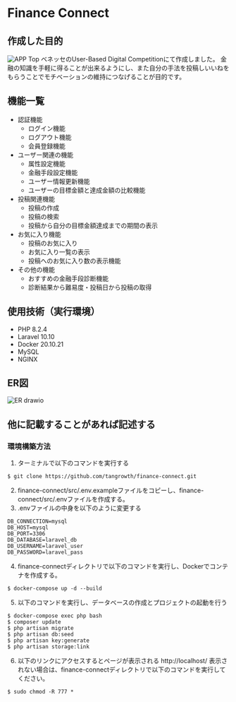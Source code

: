 # Finance Connect


## 作成した目的
![APP Top](https://github.com/tangrowth/finance-connect/assets/101622404/fdb4fc23-e4d0-43ba-afd1-b9d4dfb3683c)
ベネッセのUser-Based Digital Competitionにて作成しました。
金融の知識を手軽に得ることが出来るようにし、また自分の手法を投稿しいいねをもらうことでモチベーションの維持につなげることが目的です。
## 機能一覧
- 認証機能
  - ログイン機能
  - ログアウト機能
  - 会員登録機能
- ユーザー関連の機能
  - 属性設定機能
  - 金融手段設定機能
  - ユーザー情報更新機能
  - ユーザーの目標金額と達成金額の比較機能
- 投稿関連機能
  - 投稿の作成
  - 投稿の検索
  - 投稿から自分の目標金額達成までの期間の表示
- お気に入り機能
  - 投稿のお気に入り
  - お気に入り一覧の表示
  - 投稿へのお気に入り数の表示機能
- その他の機能
  - おすすめの金融手段診断機能
  - 診断結果から難易度・投稿日から投稿の取得

## 使用技術（実行環境）
- PHP 8.2.4
- Laravel 10.10
- Docker 20.10.21
- MySQL
- NGINX

## ER図
![ER drawio](https://github.com/tangrowth/finance-connect/assets/101622404/a3e0ba47-84e3-450d-b87f-c02637780f1b)

## 他に記載することがあれば記述する
### 環境構築方法
1. ターミナルで以下のコマンドを実行する
```
$ git clone https://github.com/tangrowth/finance-connect.git
```
2. finance-connect/src/.env.exampleファイルをコピーし、finance-connect/src/.envファイルを作成する。
3. .envファイルの中身を以下のように変更する
```
DB_CONNECTION=mysql
DB_HOST=mysql
DB_PORT=3306
DB_DATABASE=laravel_db
DB_USERNAME=laravel_user
DB_PASSWORD=laravel_pass
```
4. finance-connectディレクトリで以下のコマンドを実行し、Dockerでコンテナを作成する。
```
$ docker-compose up -d --build
```
5. 以下のコマンドを実行し、データベースの作成とプロジェクトの起動を行う
```
$ docker-compose exec php bash
$ composer update
$ php artisan migrate
$ php artisan db:seed
$ php artisan key:generate
$ php artisan storage:link
```
6. 以下のリンクにアクセスするとページが表示される
http://localhost/
表示されない場合は、finance-connectディレクトリで以下のコマンドを実行してください。
```
$ sudo chmod -R 777 *
```
